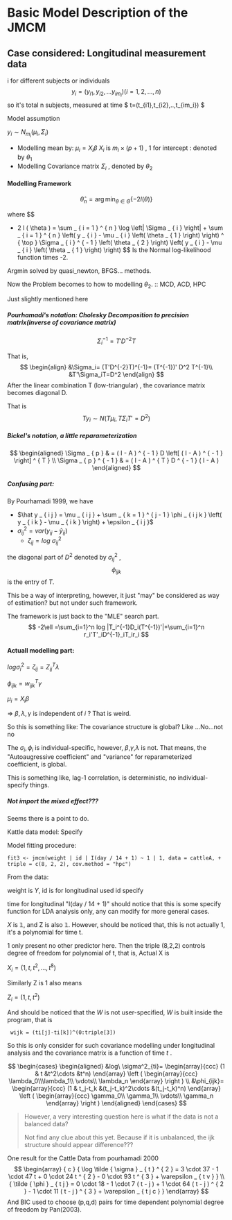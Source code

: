# Basic Model Description of the JMCM

## Case considered: Longitudinal measurement data

i for different subjects or individuals
$$
y_i=(y_{i1},y_{i2},...y_{im_i}) (i=1,2,...,n)
$$
so it's total n subjects, measured at time $ t=(t_{i1},t_{i2},..,t_{im_i}) $ 

Model assumption

$y_i\sim N_{m_i}(\mu_i,\Sigma_i)$

- Modelling mean by: $\mu_i=X_i\beta$  $X_i$ is $m_i \times (p+1)$ , 1 for intercept : denoted by $\theta_1$
- Modelling Covariance matrix $\Sigma_i$ , denoted by $\theta_2$ 

#### Modelling Framework

$$
\hat { \theta } _ { n } = \arg \min _ { \theta \in \Theta } \{ - 2 l ( \theta ) \}
$$

where 
$$
- 2 l ( \theta ) = \sum _ { i = 1 } ^ { n } \log \left| \Sigma _ { i } \right| + \sum _ { i = 1 } ^ { n } \left( y _ { i } - \mu _ { i } \left( \theta _ { 1 } \right) \right) ^ { \top } \Sigma _ { i } ^ { - 1 } \left( \theta _ { 2 } \right) \left( y _ { i } - \mu _ { i } \left( \theta _ { 1 } \right) \right)
$$
Is the Normal log-likelihood function times -2.

Argmin solved by quasi_newton, BFGS... methods.



Now the Problem becomes to how to modelling $\theta_2$. :: MCD, ACD, HPC

Just slightly mentioned here

##### Pourhamadi's notation:  Cholesky Decomposition to precision matrix(inverse of covariance matrix)

$$
\Sigma_i^{-1}=T'D^{-2}T
$$

That is,
$$
\begin{align}
&\Sigma_i= (T'D^{-2}T)^{-1}= (T^{-1})' D^2 T^{-1}\\
&T'\Sigma_iT=D^2
\end{align}
$$
After the linear combination T (low-triangular) , the covariance matrix becomes diagonal D.

That is
$$
Ty_i\sim N(T\mu_i,T\Sigma_iT'=D^2)
$$

##### Bickel's notation, a little reparameterization

$$
\begin{aligned} \Sigma _ { p } & = ( I - A ) ^ { - 1 } D \left[ ( I - A ) ^ { - 1 } \right] ^ { T } \\ \Sigma _ { p } ^ { - 1 } & = ( I - A ) ^ { T } D ^ { - 1 } ( I - A ) \end{aligned}
$$

##### Confusing part: 

By Pourhamadi 1999, we have

- $\hat y _ { i j } = \mu _ { i j } + \sum _ { k = 1 } ^ { j - 1 } \phi _ { i j k } \left( y _ { i k } - \mu _ { i k } \right) + \epsilon _ { i j }$
- $\sigma^2_{ij}=var(y_{ij}-\hat y_{ij})$
  - $\zeta_{ij}=log\ \sigma^2_{ij}$ 

the diagonal part of $D^2$ denoted by $\sigma_{ij}^2$ ,$$\phi_{ijk}$$ is the entry of $T$.

This be a way of interpreting, however, it just "may" be considered as way of estimation? but not under such framework.

The framework is just back to the "MLE" search part.
$$
-2\ell =\sum_{i=1}^n log |T_i^{-1}D_i(T^{-1})'|+\sum_{i=1}^n r_i'T'_iD^{-1}_iT_ir_i
$$

#### Actuall modelling part:

$log \sigma^2_{i}=\zeta _{ij} = Z_{ij}^T\lambda$ 

$\phi_{ijk}=w_{ijk}^T \gamma$

$\mu_{i}=X_i\beta$

=> $\beta,\lambda,\gamma$ is independent of $i$ ? That is weird.

So this is something like: The covariance structure is global? Like ...No...not no

The $\sigma_i,\phi_i$ is individual-specific, however, $\beta$,$\gamma$,$\lambda$ is not. That means, the "Autoaugressive coefficient" and "variance" for reparameterized coefficient, is global. 

This is something like, lag-1 correlation, is deterministic, no individual-specify things. 

##### Not import the mixed effect???

Seems there is a point to do.

Kattle data model: Specify

Model fitting procedure:

```{r}
fit3 <- jmcm(weight | id | I(day / 14 + 1) ~ 1 | 1, data = cattleA, + triple = c(8, 2, 2), cov.method = "hpc")
```

From the data: 

weight is $Y$, id is for longitudinal used id specify

time for longitudinal  "I(day / 14 + 1)" should notice that this is some specify function for LDA analysis only, any can modify for more general cases.

$X$ is $\mathbb 1$, and Z is also $\mathbb 1$. However, should be noticed that, this is not actually 1, it's a polynomial for time t.

1 only present no other predictor here. Then the triple (8,2,2) controls degree of freedom for polynomial of t, that is, Actual X is

$X_i=(1,t,t^2,...,t^8)$ 

Similarly Z is 1 also means

$Z_i= (1,t,t^2 )$

And should be noticed that the $W$ is not user-specified, $W$ is built inside the program, that is 

```{r} 
 wijk = (ti[j]-ti[k])^(0:triple[3])
```

So this is only consider for such covariance modelling under longitudinal analysis and the covariance matrix is a function of time $t$ .


$$
\begin{cases}
\begin{aligned}
&log\ \sigma^2_{ti}= 
\begin{array}{ccc}
(1 & t &t^2\cdots &t^n)          
\end{array}
\left (
\begin{array}{ccc}
\lambda_0\\\lambda_1\\ \vdots\\ \lambda_n
\end{array}
\right )
\\
&\phi_{ijk}= 
\begin{array}{ccc}
(1 & t_j-t_k &(t_j-t_k)^2\cdots &(t_j-t_k)^n)          
\end{array}
\left (
\begin{array}{ccc}
\gamma_0\\ \gamma_1\\ \vdots\\ \gamma_n
\end{array}
\right )
\end{aligned}
\end{cases}
$$

>  However, a very interesting question here is what if the data is not a balanced data?
>
> Not find any clue about this yet.  Because if it is unbalanced, the ijk structure should appear difference???

One result for the Cattle Data from pourhamadi 2000
$$
\begin{array} { c } { \log \tilde { \sigma } _ { t } ^ { 2 } = 3 \cdot 37 - 1 \cdot 47 t + 0 \cdot 24 t ^ { 2 } - 0 \cdot 93 t ^ { 3 } + \varepsilon _ { t v } } \\ { \tilde { \phi } _ { t j } = 0 \cdot 18 - 1 \cdot 7 ( t - j ) + 1 \cdot 64 ( t - j ) ^ { 2 } - 1 \cdot 11 ( t - j ) ^ { 3 } + \varepsilon _ { t j c } } \end{array}
$$
And BIC used to choose (p,q,d) pairs for time dependent polynomial degree of freedom by Pan(2003).